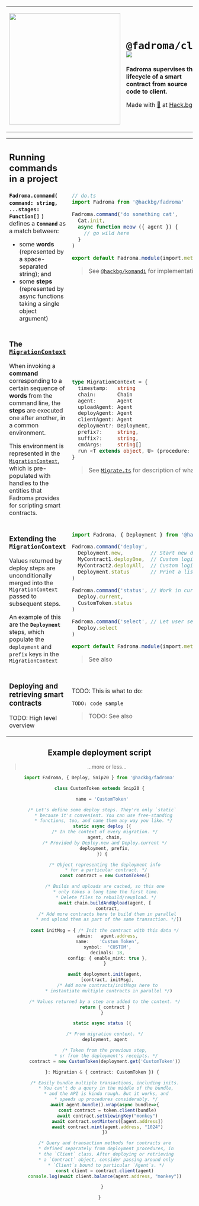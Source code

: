 <div align="center">

<table><tr><td valign="middle" style="vertical-align:bottom">

[<img src="https://github.com/hackbg/fadroma/raw/22.01/doc/logo.svg" width="300">](https://fadroma.tech)

</td><td valign="center">

# `@fadroma/cli` <br> ![](https://img.shields.io/badge/version-22.01-blueviolet?style=plastic)

**Fadroma supervises the lifecycle of a smart contract from source code to client.**

Made with [💚](mailto:hello@hack.bg) at [Hack.bg](https://hack.bg).

</td></tr></table>

<table><tr><td>

## Running commands in a project

**`Fadroma.command(`**
**`  command: string,`**
**`  ...stages: Function[]`**
**`)`** defines a **`Command`** as a match between:

* some **words** (represented by a space-separated string); and
* some **steps** (represented by async functions taking a single object argument)

</td><td>

```typescript
// do.ts
import Fadroma from '@hackbg/fadroma'

Fadroma.command('do something cat',
  Cat.init,
  async function meow ({ agent }) {
    // go wild here
  }
)

export default Fadroma.module(import.meta.url)
```

> See [`@hackbg/komandi`](https://github.com/hackbg/toolbox) for implementation.

</td></tr><tr><!--spacer--></tr><tr><td>

### The [`MigrationContext`](./Migrate.ts)

When invoking a **command** corresponding to a certain sequence
of **words** from the command line, the **steps** are executed
one after another, in a common environment.

This environment is represented in the [`MigrationContext`](https://github.com/hackbg/fadroma/blob/22.01/packages/ops/index.ts),
which is pre-populated with handles to the entities that
Fadroma provides for scripting smart contracts.

</td><td>

```typescript
type MigrationContext = {
  timestamp:   string
  chain:       Chain
  agent:       Agent
  uploadAgent: Agent
  deployAgent: Agent
  clientAgent: Agent
  deployment?: Deployment,
  prefix?:     string,
  suffix?:     string,
  cmdArgs:     string[]
  run <T extends object, U> (procedure: Function, args?: T): Promise<U>
}
```

> See [`Migrate.ts`](./Migrate.ts) for description of what these parameters do.

</td></tr><tr><!--spacer--></tr><tr><td>

### Extending the `MigrationContext`

Values returned by deploy steps are unconditionally
merged into the `MigrationContext` passed to subsequent
steps.

An example of this are the **`Deployment`** steps,
which populate the `deployment` and `prefix` keys
in the `MigrationContext`

</td><td>

```typescript
import Fadroma, { Deployment } from '@hackbg/fadroma'

Fadroma.command('deploy',
  Deployment.new,         // Start new deployment
  MyContract1.deployOne,  // Custom logic here
  MyContract2.deployAll,  // Custom logic here
  Deployment.status       // Print a list of contracts.
)

Fadroma.command('status', // Work in current deployment
  Deploy.current,
  CustomToken.status
)

Fadroma.command('select', // Let user select another deployment
  Deploy.select
)

export default Fadroma.module(import.meta.url)
```

> See also

</td></tr><tr><!--spacer--></tr><tr><td>

### Deploying and retrieving smart contracts

TODO: High level overview

</td><td>

TODO: This is what to do:

```
TODO: code sample
```

> TODO: See also

</td></tr></table>

## Example deployment script

> ...more or less...

```typescript
import Fadroma, { Deploy, Snip20 } from '@hackbg/fadroma'

class CustomToken extends Snip20 {

  name = 'CustomToken'

  /* Let's define some deploy steps. They're only `static`
   * because it's convenient. You can use free-standing
   * functions, too, and name them any way you like. */
  static async deploy ({
    /* In the context of every migration. */
    agent, chain,
    /* Provided by Deploy.new and Deploy.current */
    deployment, prefix,
  }) {

    /* Object representing the deployment info
     * for a particular contract. */
    const contract = new CustomToken()

    /* Builds and uploads are cached, so this one
     * only takes a long time the first time.
     * Delete files to rebuild/reupload. */
    await chain.buildAndUpload(agent, [
      contract,
      /* Add more contracts here to build them in parallel
       * and upload them as part of the same transaction. */])
    
    const initMsg = { /* Init the contract with this data */
      admin:   agent.address,
      name:    'Custom Token',
      symbol:  'CUSTOM',
      decimals: 18,
      config: { enable_mint: true },
    }

    await deployment.init(agent,
      [contract, initMsg],
      /* Add more contracts/initMsgs here to
       * instantiate multiple contracts in parallel */)

    /* Values returned by a step are added to the context. */
    return { contract }
  }

  static async status ({

    /* From migration context. */
    deployment, agent

    /* Taken from the previous step,
     * or from the deployment's receipts. */
    contract = new CustomToken(deployment.get('CustomToken'))

  }: Migration & { contract: CustomToken }) {

    /* Easily bundle multiple transactions, including inits.
     * You can't do a query in the middle of the bundle,
     * and the API is kinda rough. But it works, and
     * speeds up procedures considerably. */
    await agent.bundle().wrap(async bundle=>{
      const contract = token.client(bundle)
      await contract.setViewingKey("monkey")
      await contract.setMinters([agent.address])
      await contract.mint(agent.address, "1024")
    })

    /* Query and transaction methods for contracts are
     * defined separately from deployment procedures, in
     * the `Client` class. After deploying or retrieving
     * a `Contract` object, consider passing around only
     * `Client`s bound to particular `Agent`s. */
    const client = contract.client(agent)
    console.log(await client.balance(agent.address, "monkey"))

  }

}
```
